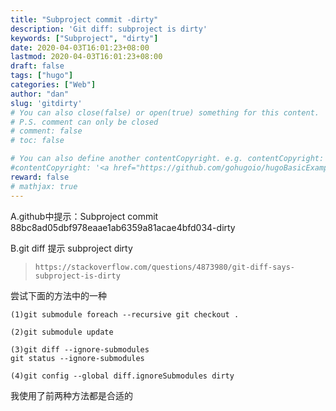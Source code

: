 ```yaml
---
title: "Subproject commit -dirty"
description: 'Git diff: subproject is dirty'
keywords: ["Subproject", "dirty"]
date: 2020-04-03T16:01:23+08:00
lastmod: 2020-04-03T16:01:23+08:00
draft: false
tags: ["hugo"]
categories: ["Web"]
author: "dan"
slug: 'gitdirty'
# You can also close(false) or open(true) something for this content.
# P.S. comment can only be closed
# comment: false
# toc: false

# You can also define another contentCopyright. e.g. contentCopyright: "This is another copyright."
#contentCopyright: '<a href="https://github.com/gohugoio/hugoBasicExample" rel="noopener" target="_blank">See origin</a>'
reward: false
# mathjax: true
---
```


A.github中提示：Subproject commit 88bc8ad05dbf978eaae1ab6359a81acae4bfd034-dirty

B.git diff 提示 subproject dirty

> `https://stackoverflow.com/questions/4873980/git-diff-says-subproject-is-dirty`

尝试下面的方法中的一种

```
(1)git submodule foreach --recursive git checkout .

(2)git submodule update

(3)git diff --ignore-submodules
git status --ignore-submodules

(4)git config --global diff.ignoreSubmodules dirty
```

我使用了前两种方法都是合适的

